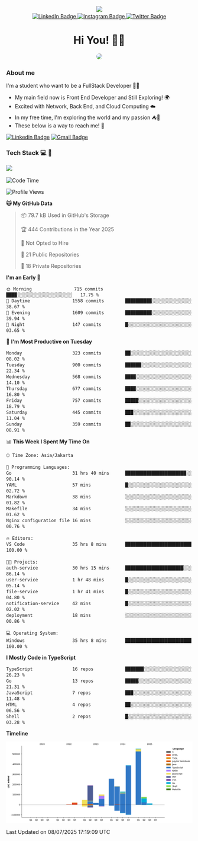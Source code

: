<div>
  <div id="header" align="center">
      <img src="https://media.giphy.com/media/nFLW7PNGgN3lI68rdv/giphy.gif" width="100"/>
      <div id="badges" style="margin-bottom:20px">
        <a href="https://www.linkedin.com/in/daffaputranarendra/">
          <img src="https://img.shields.io/badge/LinkedIn-blue?style=for-the-badge&logo=linkedin&logoColor=white" alt="LinkedIn Badge"/>
        </a>
        <a href="https://www.instagram.com/daffadon_/">
          <img src="https://img.shields.io/badge/Instagram-E4405F?style=for-the-badge&logo=instagram&logoColor=white" alt="Instagram Badge"/>
        </a>
        <a href="https://twitter.com/daffadon_">
          <img src="https://img.shields.io/badge/Twitter-blue?style=for-the-badge&logo=twitter&logoColor=white" alt="Twitter Badge"/>
        </a>
      </div>
    <h1>Hi You! 🙌🙌</h1>
    <img src="https://media.giphy.com/media/rJsMvyk7AHHiW9qKLM/giphy.gif" height=200 style="border-radius:10px" />
  </div>
</div>

### About me

I'm a student who want to be a FullStack Developer 🧑‍💻

- My main field now is Front End Developer and Still Exploring! 🌍
- Excited with Network, Back End, and Cloud Computing ☁️
- In my free time, I'm exploring the world and my passion ⛺🍵
- These below is a way to reach me! 🏃

[![Linkedin Badge](https://skillicons.dev/icons?i=linkedin)](https://www.linkedin.com/in/daffaputranarendra/)
[![Gmail Badge](https://skillicons.dev/icons?i=gmail)](https://mail.google.com/mail/?view=cm&fs=1&to=daffaputranarendra9@gmail.com)

### Tech Stack 💻 📘

<img src="https://skillicons.dev/icons?i=java,html,css,javascript,typescript,golang,react,next,express,vite,tailwind,mui,prisma,mongodb,mysql,firebase,jest,git,jenkins,docker,kubernetes,github,postman,prometheus,grafana,gcp,vscode,arch,&perline=9"/>

<!--START_SECTION:waka-->
![Code Time](http://img.shields.io/badge/Code%20Time-129%20hrs%2058%20mins-blue)

![Profile Views](http://img.shields.io/badge/Profile%20Views-1-blue)

**🐱 My GitHub Data** 

> 📦 79.7 kB Used in GitHub's Storage 
 > 
> 🏆 444 Contributions in the Year 2025
 > 
> 🚫 Not Opted to Hire
 > 
> 📜 21 Public Repositories 
 > 
> 🔑 18 Private Repositories 
 > 
**I'm an Early 🐤** 

```text
🌞 Morning                715 commits         ████░░░░░░░░░░░░░░░░░░░░░   17.75 % 
🌆 Daytime                1558 commits        ██████████░░░░░░░░░░░░░░░   38.67 % 
🌃 Evening                1609 commits        ██████████░░░░░░░░░░░░░░░   39.94 % 
🌙 Night                  147 commits         █░░░░░░░░░░░░░░░░░░░░░░░░   03.65 % 
```
📅 **I'm Most Productive on Tuesday** 

```text
Monday                   323 commits         ██░░░░░░░░░░░░░░░░░░░░░░░   08.02 % 
Tuesday                  900 commits         ██████░░░░░░░░░░░░░░░░░░░   22.34 % 
Wednesday                568 commits         ████░░░░░░░░░░░░░░░░░░░░░   14.10 % 
Thursday                 677 commits         ████░░░░░░░░░░░░░░░░░░░░░   16.80 % 
Friday                   757 commits         █████░░░░░░░░░░░░░░░░░░░░   18.79 % 
Saturday                 445 commits         ███░░░░░░░░░░░░░░░░░░░░░░   11.04 % 
Sunday                   359 commits         ██░░░░░░░░░░░░░░░░░░░░░░░   08.91 % 
```


📊 **This Week I Spent My Time On** 

```text
🕑︎ Time Zone: Asia/Jakarta

💬 Programming Languages: 
Go                       31 hrs 40 mins      ███████████████████████░░   90.14 % 
YAML                     57 mins             █░░░░░░░░░░░░░░░░░░░░░░░░   02.72 % 
Markdown                 38 mins             ░░░░░░░░░░░░░░░░░░░░░░░░░   01.82 % 
Makefile                 34 mins             ░░░░░░░░░░░░░░░░░░░░░░░░░   01.62 % 
Nginx configuration file 16 mins             ░░░░░░░░░░░░░░░░░░░░░░░░░   00.76 % 

🔥 Editors: 
VS Code                  35 hrs 8 mins       █████████████████████████   100.00 % 

🐱‍💻 Projects: 
auth-service             30 hrs 15 mins      ██████████████████████░░░   86.14 % 
user-service             1 hr 48 mins        █░░░░░░░░░░░░░░░░░░░░░░░░   05.14 % 
file-service             1 hr 41 mins        █░░░░░░░░░░░░░░░░░░░░░░░░   04.80 % 
notification-service     42 mins             █░░░░░░░░░░░░░░░░░░░░░░░░   02.02 % 
deployment               18 mins             ░░░░░░░░░░░░░░░░░░░░░░░░░   00.86 % 

💻 Operating System: 
Windows                  35 hrs 8 mins       █████████████████████████   100.00 % 
```

**I Mostly Code in TypeScript** 

```text
TypeScript               16 repos            ███████░░░░░░░░░░░░░░░░░░   26.23 % 
Go                       13 repos            █████░░░░░░░░░░░░░░░░░░░░   21.31 % 
JavaScript               7 repos             ███░░░░░░░░░░░░░░░░░░░░░░   11.48 % 
HTML                     4 repos             ██░░░░░░░░░░░░░░░░░░░░░░░   06.56 % 
Shell                    2 repos             █░░░░░░░░░░░░░░░░░░░░░░░░   03.28 % 
```



**Timeline**

![Lines of Code chart](https://raw.githubusercontent.com/Daffadon/Daffadon/main/assets/bar_graph.png)


 Last Updated on 08/07/2025 17:19:09 UTC
<!--END_SECTION:waka-->
